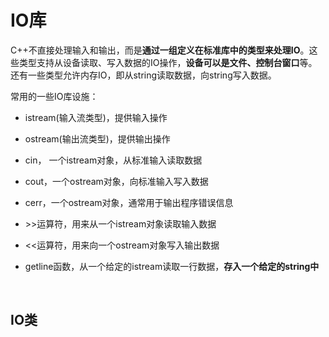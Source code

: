 # IO库

C++不直接处理输入和输出，而是**通过一组定义在标准库中的类型来处理IO**。这些类型支持从设备读取、写入数据的IO操作，**设备可以是文件、控制台窗口**等。还有一些类型允许内存IO，即从string读取数据，向string写入数据。

常用的一些IO库设施：

- istream(输入流类型)，提供输入操作
- ostream(输出流类型)，提供输出操作
- cin， 一个istream对象，从标准输入读取数据
- cout，一个ostream对象，向标准输入写入数据
- cerr，一个ostream对象，通常用于输出程序错误信息
- \>>运算符，用来从一个istream对象读取输入数据

- \<<运算符，用来向一个ostream对象写入输出数据

- getline函数，从一个给定的istream读取一行数据，**存入一个给定的string中**

  ​	

## IO类

### 